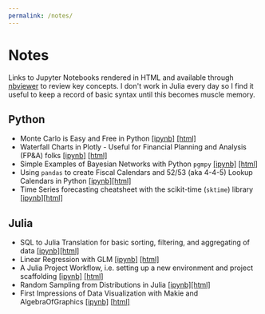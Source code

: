 ```yaml
---
permalink: /notes/
---
```


# Notes

Links to Jupyter Notebooks rendered in HTML and available through [nbviewer](https://nbviewer.org) to review key concepts. I don't work in Julia every day so I find it useful to keep a record of basic syntax until this becomes muscle memory.

## Python

* Monte Carlo is Easy and Free in Python [[ipynb]](https://github.com/banditkings/random-python-examples/blob/main/Monte%20Carlo.ipynb) [[html]](https://nbviewer.org/github/banditkings/random-python-examples/blob/main/Monte%20Carlo.ipynb)
* Waterfall Charts in Plotly - Useful for Financial Planning and Analysis (FP&A) folks [[ipynb]](https://github.com/banditkings/random-python-examples/blob/main/plotly%20waterfall.ipynb) [[html]](https://nbviewer.org/github/banditkings/random-python-examples/blob/main/plotly%20waterfall.ipynb)
* Simple Examples of Bayesian Networks with Python `pgmpy` [[ipynb]](https://github.com/banditkings/random-python-examples/blob/main/bayesian_networks/bayesian%20networks.ipynb) [[html]](https://nbviewer.org/github/banditkings/random-python-examples/blob/main/bayesian_networks/bayesian%20networks.ipynb)
* Using `pandas` to create Fiscal Calendars and 52/53 (aka 4-4-5) Lookup Calendars in Python [[ipynb]](https://github.com/banditkings/random-python-examples/blob/main/time-series-python/pandas-time-functions.ipynb)[[html]](https://nbviewer.org/github/banditkings/random-python-examples/blob/main/time-series-python/pandas-time-functions.ipynb)
* Time Series forecasting cheatsheet with the scikit-time (`sktime`) library [[ipynb]](https://github.com/banditkings/random-python-examples/blob/main/time-series-python/sktime%20forecasting101.ipynb)[[html]](https://nbviewer.org/github/banditkings/random-python-examples/blob/main/time-series-python/sktime%20forecasting101.ipynb)

## Julia

* SQL to Julia Translation for basic sorting, filtering, and aggregating of data [[ipynb]](https://github.com/banditkings/julia-examples/blob/main/Data%20Munging/SQL%20to%20Julia%20Examples.ipynb)[[html]](https://nbviewer.org/github/banditkings/julia-examples/blob/main/Data%20Munging/SQL%20to%20Julia%20Examples.ipynb)
* Linear Regression with GLM [[ipynb]](https://github.com/banditkings/julia-examples/blob/main/Modeling/Linear%20Regression%20with%20Julia.ipynb) [[html]](https://nbviewer.org/github/banditkings/julia-examples/blob/main/Modeling/Linear%20Regression%20with%20Julia.ipynb)
* A Julia Project Workflow, i.e. setting up a new environment and project scaffolding [[ipynb]](https://github.com/banditkings/julia-examples/blob/main/Workflow/A%20Julia%20Workflow.ipynb) [[html]](https://nbviewer.org/github/banditkings/julia-examples/blob/main/Workflow/A%20Julia%20Workflow.ipynb)
* Random Sampling from Distributions in Julia [[ipynb]](https://github.com/banditkings/julia-examples/blob/main/Random%20Sampling.ipynb)[[html]](https://nbviewer.org/github/banditkings/julia-examples/blob/main/Random%20Sampling.ipynb)
* First Impressions of Data Visualization with Makie and AlgebraOfGraphics [[ipynb]](https://github.com/banditkings/julia-examples/blob/main/Viz/Makie%20and%20AlgebraOfGraphics.ipynb) [[html]](https://nbviewer.org/github/banditkings/julia-examples/blob/main/Viz/Makie%20and%20AlgebraOfGraphics.ipynb)